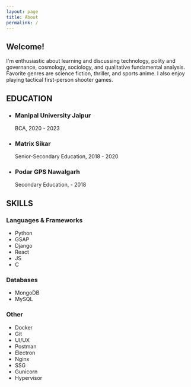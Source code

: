 ```yaml
---
layout: page
title: About
permalink: /
---
```


<section id="about">

# Welcome!

I'm enthusiastic about learning and discussing technology, polity and governance, cosmology, sociology, and qualitative fundamental analysis.
Favorite genres are science fiction, thriller, and sports anime.
I also enjoy playing tactical first-person shooter games.
</section>

  <section id="education">
    <div className="wrapper">
        <div class="container">
            <h2>EDUCATION</h2>
            <ul class="education-list">
<li>
                    <h3>Manipal University Jaipur</h3>
                    <p>BCA, 2020 - 2023</p>
                </li>
<li>
                    <h3>Matrix Sikar</h3>
                    <p>Senior-Secondary Education, 2018 - 2020</p>
                </li>
                <li>
                    <h3>Podar GPS Nawalgarh</h3>
                    <p>Secondary Education, - 2018</p>
                </li>
            </ul>
        </div>
        </div>
    </section>

<section id="skills">
<div className="wrapper">
        <div class="container">
            <h2>SKILLS</h2>
            <div class="skill-category">
                <h3>Languages & Frameworks</h3>
                <ul class="skills-list">
                    <li>Python</li>
                    <li>GSAP</li>
                    <li>Django</li>
                    <li>React</li>
                    <li>JS</li>
                    <li>C</li>
                </ul>
            </div>
            <div class="skill-category">
                <h3>Databases</h3>
                <ul class="skills-list">
                    <li>MongoDB</li>
                    <li>MySQL</li>
                </ul>
            </div>
            <div class="skill-category">
                <h3>Other</h3>
                <ul class="skills-list">
                    <li>Docker</li>
                    <li>Git</li>
                    <li>UI/UX</li>
                    <li>Postman</li>
                    <li>Electron</li>
                    <li>Nginx</li>
                    <li>SSG</li>
                    <li>Gunicorn</li>
                    <li>Hypervisor</li>
                </ul>
            </div>
        </div>
        </div>
    </section>
